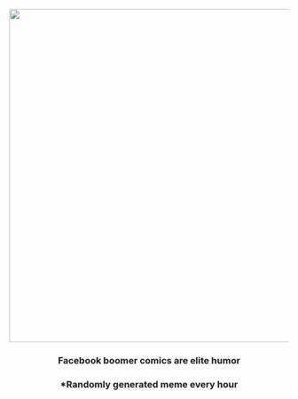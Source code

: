 <p align="center">
        <img src="https://i.redd.it/c7o5ar22ngh91.jpg" width="600" height="600">
        </p>
        <h3 align="center">Facebook boomer comics are elite humor</h3>
        <h3 align="center">*Randomly generated meme every hour</h3>
    
